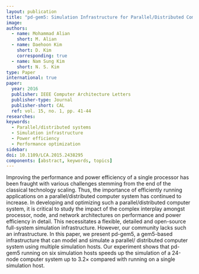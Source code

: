 ```yaml
---
layout: publication
title: "pd-gem5: Simulation Infrastructure for Parallel/Distributed Computer Systems"
image: 
authors:
  - name: Mohammad Alian
    short: M. Alian
  - name: Daehoon Kim
    short: D. Kim
    corresponding: true
  - name: Nam Sung Kim
    short: N. S. Kim
type: Paper
international: true
paper:
  year: 2016
  publisher: IEEE Computer Architecture Letters
  publisher-type: Journal
  publisher-short: CAL
  ref: vol. 15, no. 1, pp. 41-44
researches:
keywords:
  - Parallel/distributed systems
  - Simulation infrastructure
  - Power efficiency
  - Performance optimization
sidebar:
doi: 10.1109/LCA.2015.2438295
components: [abstract, keywords, topics]
---
```


Improving the performance and power efficiency of a single processor has been fraught with various challenges stemming from the end of the classical technology scaling. Thus, the importance of efficiently running applications on a parallel/distributed computer system has continued to increase. In developing and optimizing such a parallel/distributed computer system, it is critical to study the impact of the complex interplay amongst processor, node, and network architectures on performance and power efficiency in detail. This necessitates a flexible, detailed and open-source full-system simulation infrastructure. However, our community lacks such an infrastructure. In this paper, we present pd-gem5, a gem5-based infrastructure that can model and simulate a parallel/ distributed computer system using multiple simulation hosts. Our experiment shows that pd-gem5 running on six simulation hosts speeds up the simulation of a 24-node computer system up to 3.2× compared with running on a single simulation host.
